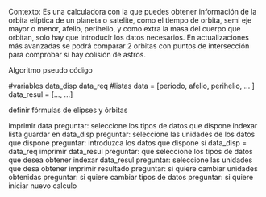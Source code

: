 Contexto:
Es una calculadora con la que puedes obtener información de la orbita elíptica de un planeta o satelite, como el tiempo de orbita, semi eje mayor o menor, afelio, perihelio, y como extra la masa del cuerpo que orbitan, solo hay que introducir los datos necesarios. En actualizaciones más avanzadas se podrá comparar 2 orbitas con puntos de intersección para comprobar si hay colisión de astros.


Algoritmo pseudo código

#variables
data_disp
data_req
#listas
data = [periodo, afelio, perihelio, ... ]
data_resul = [..., ...]

definir fórmulas de elipses y órbitas

imprimir data
preguntar: seleccione los tipos de datos que dispone
indexar lista
guardar en data_disp
preguntar: seleccione las unidades de los datos que dispone
preguntar: introduzca los datos que dispone
si data_disp = data_req
   imprimir data_resul
preguntar: que seleccione los tipos de datos que desea obtener
indexar data_resul
preguntar: seleccione las unidades que desa obtener
imprimir resultado
preguntar: si quiere cambiar unidades obtenidas
    preguntar: si quiere cambiar tipos de datos
        preguntar: si quiere iniciar nuevo calculo


